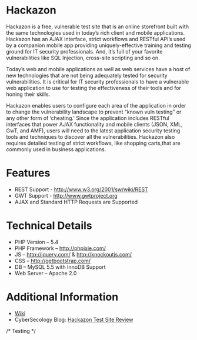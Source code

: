 Hackazon
========

Hackazon is a free, vulnerable test site that is an online storefront built with the same
technologies used in today’s rich client and mobile applications. Hackazon has an AJAX
interface, strict workflows and RESTful API’s used by a companion mobile app providing
uniquely-effective training and testing ground for IT security professionals. And, it’s
full of your favorite vulnerabilities like SQL Injection, cross-site scripting and so on.

Today’s web and mobile applications as well as web services have a host of new
technologies that are not being adequately tested for security vulnerabilities. It is
critical for IT security professionals to have a vulnerable web application to use for
testing the effectiveness of their tools and for honing their skills.

Hackazon enables users to configure each area of the application in order to change the
vulnerability landscape to prevent “known vuln testing” or any other form of ‘cheating.’
Since the application includes RESTful interfaces that power AJAX functionality and
mobile clients (JSON, XML, GwT, and AMF), users will need to the latest application
security testing tools and techniques to discover all the vulnerabilities. Hackazon also
requires detailed testing of strict workflows, like shopping carts,that are commonly used
in business applications.

Features
========
* REST Support - http://www.w3.org/2001/sw/wiki/REST
* GWT Support - http://www.gwtproject.org
* AJAX and Standard HTTP Requests are Supported

Technical Details
=================
* PHP Version – 5.4
* PHP Framework – http://phpixie.com/
* JS – http://jquery.com/ & http://knockoutjs.com/
* CSS – http://getbootstrap.com/
* DB – MySQL 5.5 with InnoDB Support
* Web Server – Apache 2.0

Additional Information
======================
* [Wiki](https://github.com/rapid7/hackazon/wiki)
* CyberSecology Blog: [Hackazon Test Site Review](http://cybersecology.com/hackazon-review/)

/* Testing */
